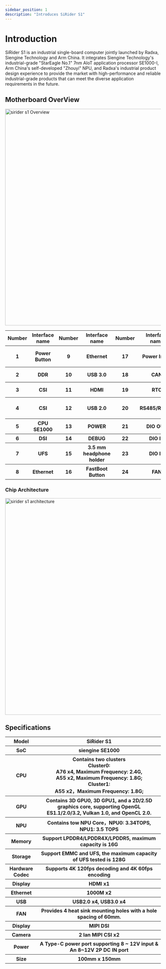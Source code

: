 ```yaml
---
sidebar_position: 1
description: "Introduces SiRider S1"
---
```


# Introduction

SiRider S1 is an industrial single-board computer jointly launched by Radxa, Siengine Technology and Arm China. It integrates Siengine Technology's industrial-grade "StarEagle No.1" 7nm AIoT application processor SE1000-I, Arm China's self-developed "Zhouyi" NPU, and Radxa's industrial product design experience to provide the market with high-performance and reliable industrial-grade products that can meet the diverse application requirements in the future.

## Motherboard OverView

<img src="/img/sirider/s1/sirider-s1-overview.webp" alt="sirider s1 Overview" width="700" />

<table>
      <tr>
        <th>Number</th>
        <th>Interface name</th>
        <th>Number</th>
        <th>Interface name</th>
        <th>Number</th>
        <th>Interface name</th>
        <th>Number</th>
        <th>Interface name</th>
        <th>Number</th>
        <th>Interface name</th>
      </tr>
      <tr>
        <th>1</th>
        <th>Power Button</th>
        <th>9</th>
        <th>Ethernet</th>
        <th>17</th>
        <th>Power Input</th>
        <th>25</th>
        <th>40-pin GPIO Header</th>
        <th>33</th>
        <th>I2S</th>
      </tr>
      <tr>
        <th>2</th>
        <th>DDR</th>
        <th>10</th>
        <th>USB 3.0</th>
        <th>18</th>
        <th> CAN </th>
        <th>26</th>
        <th> PMIC I2C</th>
        <th>34</th>
        <th>UART</th>
      </tr>
      <tr>
        <th>3</th>
        <th>CSI</th>
        <th>11</th>
        <th>HDMI</th>
        <th>19</th>
        <th>RTC</th>
        <th>27</th>
        <th>M.2 E Key</th>
        <th>35</th>
        <th>LED</th>
      </tr>
      <tr>
        <th>4</th>
        <th>CSI</th>
        <th>12</th>
        <th>USB 2.0 </th>
        <th>20</th>
        <th> RS485/RS232 </th>
        <th>28</th>
        <th>B KEY</th>
        <th>36</th>
        <th>MCU Programming Interface</th>
      </tr>
      <tr>
        <th>5</th>
        <th>CPU SE1000</th>
        <th>13</th>
        <th>POWER</th>
        <th>21</th>
        <th> DIO OUT </th>
        <th>29</th>
        <th>I2S</th>
        <th>37</th>
        <th>M.2 M KEY </th>
      </tr>
      <tr>
        <th>6</th>
        <th>DSI</th>
        <th>14</th>
        <th>DEBUG</th>
        <th>22</th>
        <th>DIO IN</th>
        <th>30</th>
        <th>I2C</th>
        <th>38</th>
        <th>SIM Card</th>
      </tr>
      <tr>
        <th>7</th>
        <th>UFS</th>
        <th>15</th>
        <th>3.5 mm headphone holder</th>
        <th>23</th>
        <th> DIO IN </th>
        <th>31</th>
        <th>UART</th>
        <th>39</th>
        <th>SDCard</th>
      </tr>
      <tr>
        <th>8</th>
        <th>Ethernet</th>
        <th>16</th>
        <th>FastBoot Button</th>
        <th>24</th>
        <th> FAN </th>
        <th>32</th>
        <th>I2C</th>
      </tr>
    </table>

### Chip Architecture

<img src="/img/sirider/s1/se1000-architecture.webp" alt="sirider s1 architecture" width="700" />

## Specifications

<table>
  <tr>
    <th>Model</th>
    <th>SiRider S1</th>
  </tr>
  <tr>
    <th>SoC</th>
    <th>siengine SE1000</th>
  </tr>
  <tr>
    <th>CPU</th>
    <th> Contains two clusters <br/> Cluster0: <br/>A76 x4, Maximum Frequency: 2.4G, <br/> A55 x2, Maximum Frequency: 1.8G; <br/>Cluster1: <br/> A55 x2，Maximum Frequency: 1.8G; </th>
  </tr>
  <tr>
    <th>GPU</th>
    <th>Contains 3D GPU0, 3D GPU1, and a 2D/2.5D graphics core, supporting OpenGL ES1.1/2.0/3.2, Vulkan 1.0, and OpenCL 2.0.</th>
  </tr>
  <tr>
    <th>NPU</th>
    <th>Contains tow NPU Core，NPU0: 3.34TOPS, NPU1: 3.5 TOPS</th>
  </tr>
  <tr>
    <th>Memory</th>
    <th>Support LPDDR4/LPDDR4X/LPDDR5, maximum capacity is 16G</th>
  </tr>
  <tr>
    <th>Storage</th>
    <th>Support EMMC and UFS, the maximum capacity of UFS tested is 128G</th>
  </tr>
  <tr>
    <th>Hardware Codec</th>
    <th>Supports 4K 120fps decoding and 4K 60fps encoding</th>
  </tr>
  <tr>
    <th>Display</th>
    <th>HDMI x1</th>
  </tr>
  <tr>
    <th>Ethernet</th>
    <th>1000M x2</th>
  </tr>
  <tr>
    <th>USB</th>
    <th>USB2.0 x4, USB3.0 x4</th>
  </tr>
  <tr>
    <th>FAN</th>
    <th>Provides 4 heat sink mounting holes with a hole spacing of 60mm.</th>
  </tr>
  <tr>
    <th>Display</th>
    <th> MIPI DSI</th>
  </tr>
  <tr>
    <th>Camera</th>
    <th>2 lan MIPI CSI  x2 </th>
  </tr>
  <tr>
    <th>Power</th>
    <th>A Type-C power port supporting 8 ~ 12V input & <br/>An 8~12V 2P DC IN port </th>
  </tr>
  <tr>
    <th>Size</th>
    <th>100mm x 150mm</th>
  </tr>
</table>
